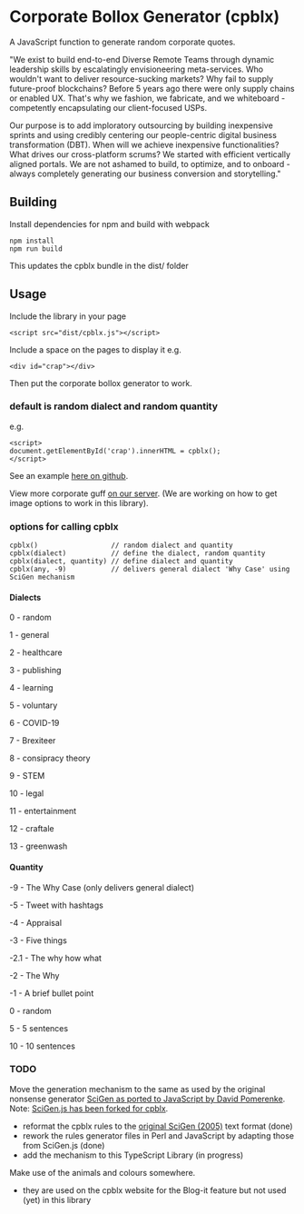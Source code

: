 # Corporate Bollox Generator (cpblx)

A JavaScript function to generate random corporate quotes.

"We exist to build end-to-end Diverse Remote Teams through dynamic leadership skills by escalatingly envisioneering meta-services. Who wouldn't want to deliver resource-sucking markets? Why fail to supply future-proof blockchains? Before 5 years ago there were only supply chains or enabled UX. That's why we fashion, we fabricate, and we whiteboard - competently encapsulating our client-focused USPs.

Our purpose is to add imploratory outsourcing by building inexpensive sprints and using credibly centering our people-centric digital business transformation (DBT). When will we achieve inexpensive functionalities? What drives our cross-platform scrums? We started with efficient vertically aligned portals. We are not ashamed to build, to optimize, and to onboard - always completely generating our business conversion and storytelling."

## Building

Install dependencies for npm and build with webpack

```
npm install
npm run build
```

This updates the cpblx bundle in the dist/ folder

## Usage

Include the library in your page

```
<script src="dist/cpblx.js"></script>
```

Include a space on the pages to display it e.g.

```
<div id="crap"></div>
```

Then put the corporate bollox generator to work.


### default is random dialect and random quantity

e.g.

```
<script>
document.getElementById('crap').innerHTML = cpblx();
</script>
```

See an example [here on github](https://rdjenkins.github.io/cpblx/).

View more corporate guff [on our server](https://agnate.co.uk/cpblx/). (We are working on how to get image options to work in this library).

### options for calling cpblx

```
cpblx()                  // random dialect and quantity
cpblx(dialect)           // define the dialect, random quantity
cpblx(dialect, quantity) // define dialect and quantity
cpblx(any, -9)           // delivers general dialect 'Why Case' using SciGen mechanism
```

#### Dialects

0 - random

1 - general

2 - healthcare

3 - publishing

4 - learning

5 - voluntary

6 - COVID-19

7 - Brexiteer

8 - consipracy theory

9 - STEM

10 - legal

11 - entertainment

12 - craftale

13 - greenwash

#### Quantity

-9 - The Why Case (only delivers general dialect)

-5 - Tweet with hashtags

-4 - Appraisal

-3 - Five things

-2.1 - The why how what

-2 - The Why

-1 - A brief bullet point

0 - random

5 - 5 sentences

10 - 10 sentences

### TODO

Move the generation mechanism to the same as used by the original nonsense generator [SciGen as ported to JavaScript by David Pomerenke](https://github.com/davidpomerenke/scigen.js). Note: [SciGen.js has been forked for cpblx](https://github.com/rdjenkins/scigen.js).

* reformat the cpblx rules to the [original SciGen (2005)](https://github.com/strib/scigen) text format (done)
* rework the rules generator files in Perl and JavaScript by adapting those from SciGen.js (done)
* add the mechanism to this TypeScript Library (in progress)

Make use of the animals and colours somewhere.

* they are used on the cpblx website for the Blog-it feature but not used (yet) in this library

